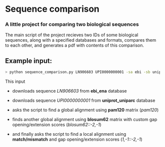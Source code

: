 # Sequence comparison
### A little project for comparing two biological sequences

The main script of the project recieves two IDs of some biological sequences, along with a specified databases and formats, compares them to each other, and generates a pdf with contents of this comparison.

## Example input:
```bash
> python sequence_comparison.py LN906603 UPI0000000001 -sa ebi -sb uniprot_uniparc -ga pam120 blosum62::-2,-1 -la 1,-1::-2,-1
```
This input  

- downloads sequence _LN906603_ from **ebi_ena** database

- downloads sequence _UPI0000000001_ from **uniprot_uniparc** database

- asks the script to find a global alignment using **pam120** matrix (_pam120_)

- finds another global alignment using **blosum62** matrix with custom gap opening/extension scores (_blosum62::-2,-1_)

- and finally asks the script to find a local alignment using **match/mismatch** and gap opening/extension scores (_1,-1::-2,-1_)

